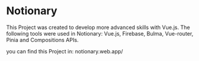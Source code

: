 # Notionary

This Project was created to develop more advanced skills with Vue.js. The following tools were used in Notionary: Vue.js, Firebase, Bulma, Vue-router, Pinia and Compositions APIs.

you can find this Project in: notionary.web.app/
